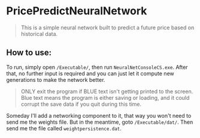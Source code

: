 # PricePredictNeuralNetwork
> This is a simple neural network built to predict a future price based on historical data.

## How to use:
To run, simply open <code>/Executable/</code>, then run <code>NeuralNetConsoleCS.exe</code>. After that, no further input is required and you can just let it compute new generations to make the network better.

> ONLY exit the program if BLUE text isn't getting printed to the screen. Blue text means the program is either saving or loading, and it could corrupt the save data if you quit during this time.

Someday I'll add a networking component to it, that way you won't need to send me the weights file. But in the meantime, goto <code>/Executable/dat/</code>. Then send me the file called <code>weightpersistence.dat</code>.
